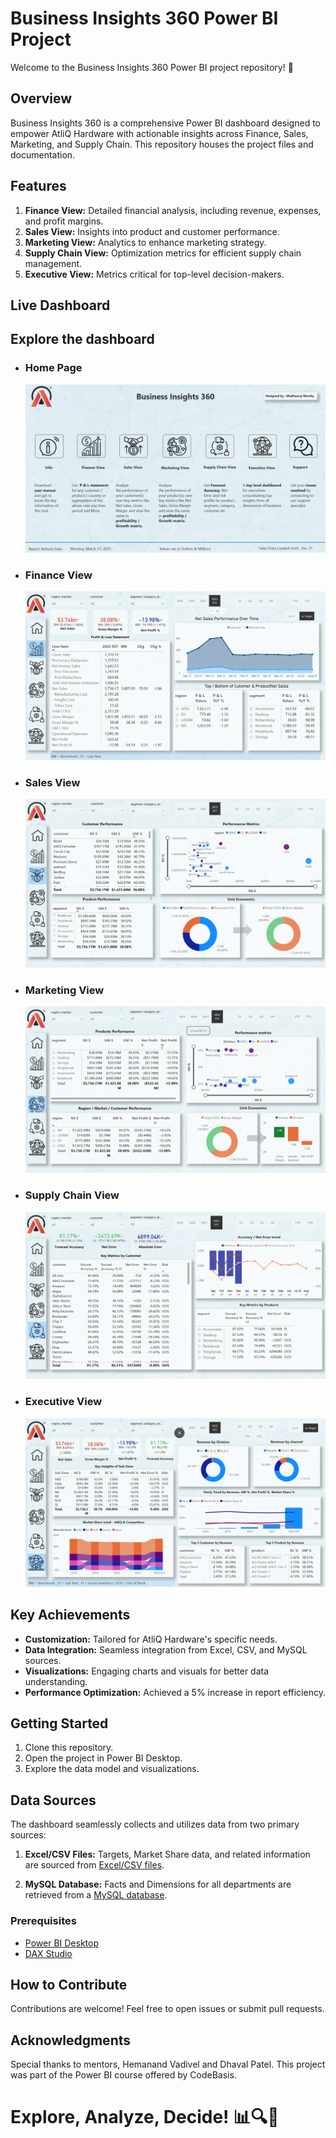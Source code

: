 # Business Insights 360 Power BI Project

Welcome to the Business Insights 360 Power BI project repository! 🚀

## Overview
Business Insights 360 is a comprehensive Power BI dashboard designed to empower AtliQ Hardware with actionable insights across Finance, Sales, Marketing, and Supply Chain. This repository houses the project files and documentation.

## Features
1. **Finance View:** Detailed financial analysis, including revenue, expenses, and profit margins.
2. **Sales View:** Insights into product and customer performance.
3. **Marketing View:** Analytics to enhance marketing strategy.
4. **Supply Chain View:** Optimization metrics for efficient supply chain management.
5. **Executive View:** Metrics critical for top-level decision-makers.

## Live Dashboard
Explore the dashboard  
---
- ### Home Page
   ![alt text](</Dashboarad Image/Dashboard- Home Page.png>) 
- ### Finance View
   ![alt text](</Dashboarad Image/Dashboard- Finance View.png>) 
- ### Sales View
   ![alt text](</Dashboarad Image/Dashboard- Sales View.png>) 
- ### Marketing View
   ![alt text](</Dashboarad Image/Dashboard- Marketing View.png>) 
- ### Supply Chain View
   ![alt text](</Dashboarad Image/Dashboard- Supply chain view.png>)
- ### Executive View
   ![alt text](</Dashboarad Image/Dashboard- Executive View.png>) 


## Key Achievements
- **Customization:** Tailored for AtliQ Hardware's specific needs.
- **Data Integration:** Seamless integration from Excel, CSV, and MySQL sources.
- **Visualizations:** Engaging charts and visuals for better data understanding.
- **Performance Optimization:** Achieved a 5% increase in report efficiency.

## Getting Started
1. Clone this repository.
2. Open the project in Power BI Desktop.
3. Explore the data model and visualizations.

## Data Sources
The dashboard seamlessly collects and utilizes data from two primary sources:

1. **Excel/CSV Files:** Targets, Market Share data, and related information are sourced from [Excel/CSV files](https://github.com/pradeep-the-analyst/BI-360/tree/main/Assets/Excel_CSV_Files).
   
2. **MySQL Database:** Facts and Dimensions for all departments are retrieved from a [MySQL database](https://github.com/pradeep-the-analyst/BI-360/tree/main/Assets/MySQL_Database).

### Prerequisites
- [Power BI Desktop](https://powerbi.microsoft.com/desktop/)
- [DAX Studio](https://daxstudio.org/)

## How to Contribute
Contributions are welcome! Feel free to open issues or submit pull requests.

## Acknowledgments
Special thanks to mentors, Hemanand Vadivel and Dhaval Patel. This project was part of the Power BI course offered by CodeBasis.

# Explore, Analyze, Decide! 📊🔍🚀